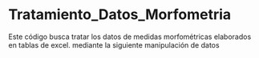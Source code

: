# Tratamiento_Datos_Morfometria
Este código busca tratar los datos de medidas morfométricas elaborados en tablas de excel.  mediante la siguiente manipulación de datos 
